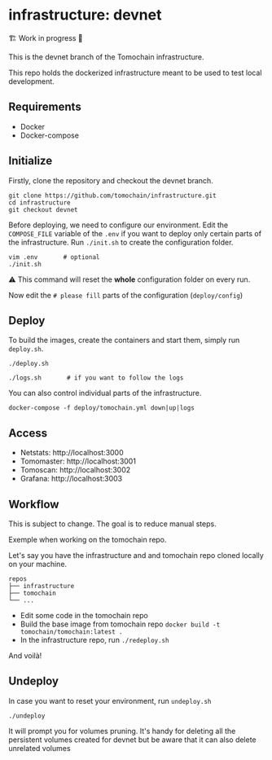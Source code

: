 # infrastructure: devnet

🏗️ Work in progress 🚧

This is the devnet branch of the Tomochain infrastructure.

This repo holds the dockerized infrastructure meant to be used to test local development.

## Requirements

- Docker
- Docker-compose

## Initialize

Firstly, clone the repository and checkout the devnet branch.

```
git clone https://github.com/tomochain/infrastructure.git
cd infrastructure
git checkout devnet
```

Before deploying, we need to configure our environment.
Edit the `COMPOSE_FILE` variable of the `.env` if you want to deploy only certain parts of the infrastructure.
Run `./init.sh` to create the configuration folder.

```
vim .env       # optional
./init.sh
```

⚠️ This command will reset the **whole** configuration folder on every run.

Now edit the `# please fill` parts of the configuration (`deploy/config`)

## Deploy

To build the images, create the containers and start them, simply run `deploy.sh`.

```
./deploy.sh

./logs.sh       # if you want to follow the logs
```

You can also control individual parts of the infrastructure.

```
docker-compose -f deploy/tomochain.yml down|up|logs
```

## Access

- Netstats: http://localhost:3000
- Tomomaster: http://localhost:3001
- Tomoscan: http://localhost:3002
- Grafana: http://localhost:3003

## Workflow

This is subject to change. The goal is to reduce manual steps.

Exemple when working on the tomochain repo.

Let's say you have the infrastructure and and tomochain repo cloned locally on your machine.

```
repos
├── infrastructure
├── tomochain
└── ...
```

- Edit some code in the tomochain repo
- Build the base image from tomochain repo `docker build -t tomochain/tomochain:latest .`
- In the infrastructure repo, run `./redeploy.sh`

And voilà!

## Undeploy

In case you want to reset your environment, run `undeploy.sh`

```
./undeploy
```

It will prompt you for volumes pruning. It's handy for deleting all the persistent volumes created for devnet but be aware that it can also delete unrelated volumes

